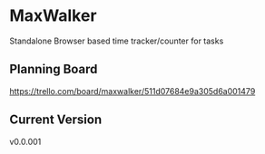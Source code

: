 MaxWalker
=========

Standalone Browser based time tracker/counter for tasks


Planning Board
--------------
https://trello.com/board/maxwalker/511d07684e9a305d6a001479

Current Version
---------------
v0.0.001
